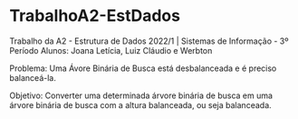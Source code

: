 # TrabalhoA2-EstDados

Trabalho da A2 - Estrutura de Dados 2022/1 | Sistemas de Informação - 3º Período
Alunos: Joana Letícia, Luiz Cláudio e Werbton
 
Problema: Uma Ávore Binária de Busca está desbalanceada e é preciso balanceá-la.

Objetivo: Converter uma determinada árvore binária de busca em uma árvore binária de busca com a altura balanceada, ou seja balanceada.

